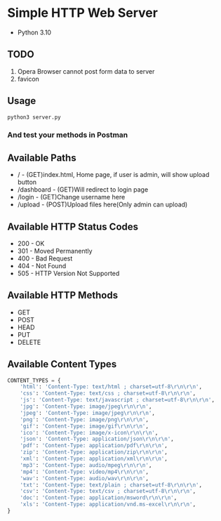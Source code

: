 # Simple HTTP Web Server

* Python 3.10

## TODO

1. Opera Browser cannot post form data to server
2. favicon

## Usage

```bash
python3 server.py
```

### And test your methods in Postman 

## Available Paths

* / - (GET)index.html, Home page, if user is admin, will show upload button
* /dashboard - (GET)Will redirect to login page
* /login - (GET)Change username here
* /upload - (POST)Upload files here(Only admin can upload)


## Available HTTP Status Codes

* 200 - OK
* 301 - Moved Permanently
* 400 - Bad Request
* 404 - Not Found
* 505 - HTTP Version Not Supported

## Available HTTP Methods

* GET
* POST
* HEAD
* PUT
* DELETE



## Available Content Types

```python
CONTENT_TYPES = {
    'html': 'Content-Type: text/html ; charset=utf-8\r\n\r\n',
    'css': 'Content-Type: text/css ; charset=utf-8\r\n\r\n',
    'js': 'Content-Type: text/javascript ; charset=utf-8\r\n\r\n',
    'jpg': 'Content-Type: image/jpeg\r\n\r\n',
    'jpeg': 'Content-Type: image/jpeg\r\n\r\n',
    'png': 'Content-Type: image/png\r\n\r\n',
    'gif': 'Content-Type: image/gif\r\n\r\n',
    'ico': 'Content-Type: image/x-icon\r\n\r\n',
    'json': 'Content-Type: application/json\r\n\r\n',
    'pdf': 'Content-Type: application/pdf\r\n\r\n',
    'zip': 'Content-Type: application/zip\r\n\r\n',
    'xml': 'Content-Type: application/xml\r\n\r\n',
    'mp3': 'Content-Type: audio/mpeg\r\n\r\n',
    'mp4': 'Content-Type: video/mp4\r\n\r\n',
    'wav': 'Content-Type: audio/wav\r\n\r\n',
    'txt': 'Content-Type: text/plain ; charset=utf-8\r\n\r\n',
    'csv': 'Content-Type: text/csv ; charset=utf-8\r\n\r\n',
    'doc': 'Content-Type: application/msword\r\n\r\n',
    'xls': 'Content-Type: application/vnd.ms-excel\r\n\r\n',
}
```

